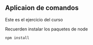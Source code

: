 ## Aplicaion de comandos 

Este es el ejercicio del curso

Recuerden instalar los paquetes de node
```
npm install
```